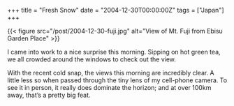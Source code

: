 +++
title = "Fresh Snow"
date = "2004-12-30T00:00:00Z"
tags = ["Japan"]
+++

{{< figure src="/post/2004-12-30-fuji.jpg"
    alt="View of Mt. Fuji from Ebisu Garden Place" >}}

I came into work to a nice surprise this morning. Sipping on hot green tea, we
all crowded around the windows to check out the view.<!--more-->

With the recent cold snap, the views this morning are incredibly clear. A
little less so when passed through the tiny lens of my cell-phone camera. To
see it in person, it really does dominate the horizon; and at over 100km away,
that’s a pretty big feat.
